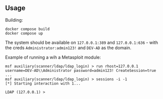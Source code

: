 ## Usage

Building:

```
docker compose build
docker compose up
```

The system should be available on `127.0.0.1:389` and `127.0.0.1:636` - with the creds `Administrator:admin123!` and `DEV-AD` as the domain.

Example of running a wih a Metasploit module:

```msf
msf auxiliary(scanner/ldap/ldap_login) > run rhost=127.0.0.1 username=DEV-AD\\Administrator password=admin123! CreateSession=true
...
msf auxiliary(scanner/ldap/ldap_login) > sessions -i -1
[*] Starting interaction with 1...

LDAP (127.0.0.1) > 
```
